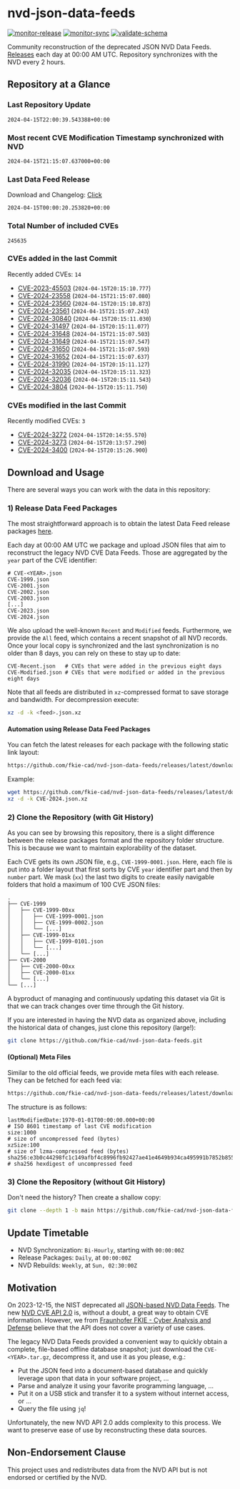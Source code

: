 # nvd-json-data-feeds

[![monitor-release](https://github.com/fkie-cad/nvd-json-data-feeds/actions/workflows/monitor_release.yml/badge.svg)](https://github.com/fkie-cad/nvd-json-data-feeds/actions/workflows/monitor_release.yml)
[![monitor-sync](https://github.com/fkie-cad/nvd-json-data-feeds/actions/workflows/monitor_sync.yml/badge.svg)](https://github.com/fkie-cad/nvd-json-data-feeds/actions/workflows/monitor_sync.yml)
[![validate-schema](https://github.com/fkie-cad/nvd-json-data-feeds/actions/workflows/validate_schema.yml/badge.svg)](https://github.com/fkie-cad/nvd-json-data-feeds/actions/workflows/validate_schema.yml)

Community reconstruction of the deprecated JSON NVD Data Feeds.
[Releases](https://github.com/fkie-cad/nvd-json-data-feeds/releases/latest) each day at 00:00 AM UTC.
Repository synchronizes with the NVD every 2 hours.

## Repository at a Glance

### Last Repository Update

```plain
2024-04-15T22:00:39.543388+00:00
```

### Most recent CVE Modification Timestamp synchronized with NVD

```plain
2024-04-15T21:15:07.637000+00:00
```

### Last Data Feed Release

Download and Changelog: [Click](https://github.com/fkie-cad/nvd-json-data-feeds/releases/latest)

```plain
2024-04-15T00:00:20.253820+00:00
```

### Total Number of included CVEs

```plain
245635
```

### CVEs added in the last Commit

Recently added CVEs: `14`

- [CVE-2023-45503](CVE-2023/CVE-2023-455xx/CVE-2023-45503.json) (`2024-04-15T20:15:10.777`)
- [CVE-2024-23558](CVE-2024/CVE-2024-235xx/CVE-2024-23558.json) (`2024-04-15T21:15:07.080`)
- [CVE-2024-23560](CVE-2024/CVE-2024-235xx/CVE-2024-23560.json) (`2024-04-15T20:15:10.873`)
- [CVE-2024-23561](CVE-2024/CVE-2024-235xx/CVE-2024-23561.json) (`2024-04-15T21:15:07.243`)
- [CVE-2024-30840](CVE-2024/CVE-2024-308xx/CVE-2024-30840.json) (`2024-04-15T20:15:11.030`)
- [CVE-2024-31497](CVE-2024/CVE-2024-314xx/CVE-2024-31497.json) (`2024-04-15T20:15:11.077`)
- [CVE-2024-31648](CVE-2024/CVE-2024-316xx/CVE-2024-31648.json) (`2024-04-15T21:15:07.503`)
- [CVE-2024-31649](CVE-2024/CVE-2024-316xx/CVE-2024-31649.json) (`2024-04-15T21:15:07.547`)
- [CVE-2024-31650](CVE-2024/CVE-2024-316xx/CVE-2024-31650.json) (`2024-04-15T21:15:07.593`)
- [CVE-2024-31652](CVE-2024/CVE-2024-316xx/CVE-2024-31652.json) (`2024-04-15T21:15:07.637`)
- [CVE-2024-31990](CVE-2024/CVE-2024-319xx/CVE-2024-31990.json) (`2024-04-15T20:15:11.127`)
- [CVE-2024-32035](CVE-2024/CVE-2024-320xx/CVE-2024-32035.json) (`2024-04-15T20:15:11.323`)
- [CVE-2024-32036](CVE-2024/CVE-2024-320xx/CVE-2024-32036.json) (`2024-04-15T20:15:11.543`)
- [CVE-2024-3804](CVE-2024/CVE-2024-38xx/CVE-2024-3804.json) (`2024-04-15T20:15:11.750`)


### CVEs modified in the last Commit

Recently modified CVEs: `3`

- [CVE-2024-3272](CVE-2024/CVE-2024-32xx/CVE-2024-3272.json) (`2024-04-15T20:14:55.570`)
- [CVE-2024-3273](CVE-2024/CVE-2024-32xx/CVE-2024-3273.json) (`2024-04-15T20:13:57.290`)
- [CVE-2024-3400](CVE-2024/CVE-2024-34xx/CVE-2024-3400.json) (`2024-04-15T20:15:26.900`)


## Download and Usage

There are several ways you can work with the data in this repository:

### 1) Release Data Feed Packages

The most straightforward approach is to obtain the latest Data Feed release packages [here](https://github.com/fkie-cad/nvd-json-data-feeds/releases/latest).

Each day at 00:00 AM UTC we package and upload JSON files that aim to reconstruct the legacy NVD CVE Data Feeds.
Those are aggregated by the `year` part of the CVE identifier:

```
# CVE-<YEAR>.json
CVE-1999.json
CVE-2001.json
CVE-2002.json
CVE-2003.json
[...]
CVE-2023.json
CVE-2024.json
```

We also upload the well-known `Recent` and `Modified` feeds.
Furthermore, we provide the `All` feed, which contains a recent snapshot of all NVD records.
Once your local copy is synchronized and the last synchronization is no older than 8 days, you can rely on these to stay up to date:

```plain
CVE-Recent.json   # CVEs that were added in the previous eight days
CVE-Modified.json # CVEs that were modified or added in the previous eight days
```

Note that all feeds are distributed in `xz`-compressed format to save storage and bandwidth.
For decompression execute:

```sh
xz -d -k <feed>.json.xz
```

#### Automation using Release Data Feed Packages

You can fetch the latest releases for each package with the following static link layout:

```sh
https://github.com/fkie-cad/nvd-json-data-feeds/releases/latest/download/CVE-<YEAR>.json.xz
```

Example:

```sh
wget https://github.com/fkie-cad/nvd-json-data-feeds/releases/latest/download/CVE-2024.json.xz
xz -d -k CVE-2024.json.xz
```

### 2) Clone the Repository (with Git History)

As you can see by browsing this repository, there is a slight difference between the release packages format and the repository folder structure.
This is because we want to maintain explorability of the dataset.

Each CVE gets its own JSON file, e.g., `CVE-1999-0001.json`.
Here, each file is put into a folder layout that first sorts by CVE `year` identifier part and then by `number` part.
We mask (`xx`) the last two digits to create easily navigable folders that hold a maximum of 100 CVE JSON files:

```plain
.
├── CVE-1999
│   ├── CVE-1999-00xx
│   │   ├── CVE-1999-0001.json
│   │   ├── CVE-1999-0002.json
│   │   └── [...]
│   ├── CVE-1999-01xx
│   │   ├── CVE-1999-0101.json
│   │   └── [...]
│   └── [...]
├── CVE-2000
│   ├── CVE-2000-00xx
│   ├── CVE-2000-01xx
│   └── [...]
└── [...]
```

A byproduct of managing and continuously updating this dataset via Git is that we can track changes over time through the Git history.

If you are interested in having the NVD data as organized above, including the historical data of changes, just clone this repository (large!):

```sh
git clone https://github.com/fkie-cad/nvd-json-data-feeds.git
```

#### (Optional) Meta Files

Similar to the old official feeds, we provide meta files with each release. They can be fetched for each feed via:

```sh
https://github.com/fkie-cad/nvd-json-data-feeds/releases/latest/download/CVE-<YEAR>.meta
```

The structure is as follows:

```plain
lastModifiedDate:1970-01-01T00:00:00.000+00:00                          # ISO 8601 timestamp of last CVE modification
size:1000                                                               # size of uncompressed feed (bytes)
xzSize:100                                                              # size of lzma-compressed feed (bytes)
sha256:e3b0c44298fc1c149afbf4c8996fb92427ae41e4649b934ca495991b7852b855 # sha256 hexdigest of uncompressed feed
```

### 3) Clone the Repository (without Git History)

Don't need the history? Then create a shallow copy:

```sh
git clone --depth 1 -b main https://github.com/fkie-cad/nvd-json-data-feeds.git
```


## Update Timetable

* NVD Synchronization: `Bi-Hourly`, starting with `00:00:00Z`
* Release Packages: `Daily`, at `00:00:00Z`
* NVD Rebuilds: `Weekly`, at `Sun, 02:30:00Z`


## Motivation

On 2023-12-15, the NIST deprecated all [JSON-based NVD Data Feeds](https://nvd.nist.gov/vuln/data-feeds#divRetirementBanner-1).
The new [NVD CVE API 2.0](https://nvd.nist.gov/developers/vulnerabilities) is, without a doubt, a great way to obtain CVE information.
However, we from [Fraunhofer FKIE - Cyber Analysis and Defense](https://www.fkie.fraunhofer.de/en/departments/cad.html) believe that the API does not cover a variety of use cases.

The legacy NVD Data Feeds provided a convenient way to quickly obtain a complete, file-based offline database snapshot; just download the `CVE-<YEAR>.tar.gz`, decompress it, and use it as you please, e.g.:

- Put the JSON feed into a document-based database and quickly leverage upon that data in your software project, ...
- Parse and analyze it using your favorite programming language, ...
- Put it on a USB stick and transfer it to a system without internet access, or ...
- Query the file using `jq`!

Unfortunately, the new NVD API 2.0 adds complexity to this process.
We want to preserve ease of use by reconstructing these data sources.

## Non-Endorsement Clause

This project uses and redistributes data from the NVD API but is not endorsed or certified by the NVD.